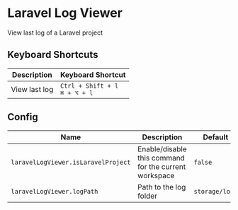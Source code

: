 # Laravel Log Viewer

View last log of a Laravel project

## Keyboard Shortcuts

| Description | Keyboard Shortcut |
| --- | --- |
| View last log | `Ctrl + Shift + l`<br>`⌘ + ⌥ + l` |

## Config

| Name | Description | Default |
| --- | --- | --- |
| `laravelLogViewer.isLaravelProject` | Enable/disable this command for the current workspace | `false` |
| `laravelLogViewer.logPath` | Path to the log folder | `storage/logs` |
